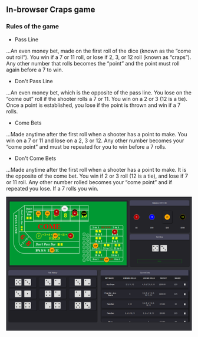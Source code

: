 ## In-browser Craps game

### Rules of the game

* Pass Line

...An even money bet, made on the first roll of the dice (known as the “come out roll”). You win if a 7 or 11 roll, or lose if 2, 3, or 12 roll (known as “craps”). Any other number that rolls becomes the “point” and the point must roll again before a 7 to win.

* Don't Pass Line
 
...An even money bet, which is the opposite of the pass line. You lose on the “come out” roll if the shooter rolls a 7 or 11. You win on a 2 or 3 (12 is a tie). Once a point is established, you lose if the point is thrown and win if a 7 rolls.

* Come Bets
 
...Made anytime after the first roll when a shooter has a point to make. You win on a 7 or 11 and lose on a 2, 3 or 12. Any other number becomes your “come point” and must be repeated for you to win before a 7 rolls.

* Don't Come Bets

...Made anytime after the first roll when a shooter has a point to make. It is the opposite of the come bet. You win if 2 or 3 roll (12 is a tie), and lose if 7 or 11 roll. Any other number rolled becomes your “come point” and if repeated you lose. If a 7 rolls you win.

![Game Screenshot](public/craps-screen-1.png?raw=true "Craps Game Screenshot")
